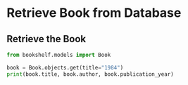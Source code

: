 # Retrieve Book from Database

## **Retrieve the Book**
```python
from bookshelf.models import Book

book = Book.objects.get(title="1984")
print(book.title, book.author, book.publication_year)
